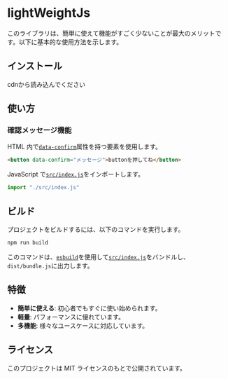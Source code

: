 # lightWeightJs

このライブラリは、簡単に使えて機能がすごく少ないことが最大のメリットです。以下に基本的な使用方法を示します。

## インストール

cdnから読み込んでください

## 使い方

### 確認メッセージ機能

HTML 内で[`data-confirm`](index.html)属性を持つ要素を使用します。

```html
<button data-confirm="メッセージ">buttonを押してね</button>
```

JavaScript で[`src/index.js`](src/index.js)をインポートします。

```javascript
import "./src/index.js"
```

## ビルド

プロジェクトをビルドするには、以下のコマンドを実行します。

```bash
npm run build
```

このコマンドは、[`esbuild`](https://esbuild.github.io/)を使用して[`src/index.js`](src/index.js)をバンドルし、`dist/bundle.js`に出力します。

## 特徴

- **簡単に使える**: 初心者でもすぐに使い始められます。
- **軽量**: パフォーマンスに優れています。
- **多機能**: 様々なユースケースに対応しています。

## ライセンス

このプロジェクトは MIT ライセンスのもとで公開されています。
